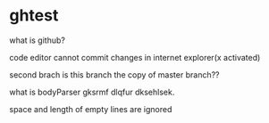 # ghtest
what is github?

code editor
cannot commit changes in internet explorer(x activated)

second brach
is this branch the copy of master branch??


what is bodyParser
gksrmf dlqfur dksehlsek.

space and length of empty lines are ignored
